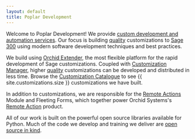 ```yaml
---
layout: default
title: Poplar Development
---
```


Welcome to Poplar Development! We provide 
[custom development and automation services](/development.html). 
Our focus is building [quality](/quality.html) customizations to 
[Sage 300](https://www.sage.com) using modern
software development techniques and best practices. 

We build using 
[Orchid Extender](https://www.orchid.systems/product/extender), 
the most flexible platform for the rapid development of Sage customizations.
Coupled with [Customization Manager](/customizations.html), higher 
[quality](/quality.html) customizations can be developed and distributed in
less time.  Browse the [Customization Catalogue](/catalogue.html) to see 
{{ site.customizations.size }} customizations we have built.

In addition to customizations, we are responsible for the 
[Remote Actions](/remote-actions.html) Module and Fleeting Forms, 
which together power Orchid Systems's 
[Remote Action](https://www.orchid.systems/product/remote-action) product.

All of our work is built on the powerful open source libraries 
available for Python. Much of the code we develop and training we deliver are
[open source in kind](/opensource.html).
